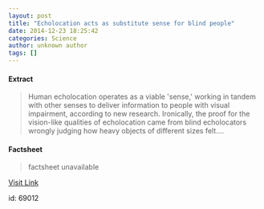 ```yaml
---
layout: post
title: "Echolocation acts as substitute sense for blind people"
date: 2014-12-23 18:25:42
categories: Science
author: unknown author
tags: []
---
```



#### Extract
>Human echolocation operates as a viable 'sense,' working in tandem with other senses to deliver information to people with visual impairment, according to new research. Ironically, the proof for the vision-like qualities of echolocation came from blind echolocators wrongly judging how heavy objects of different sizes felt....

#### Factsheet
>factsheet unavailable

[Visit Link](http://feeds.sciencedaily.com/~r/sciencedaily/~3/Oj_uQk3kgJw/141223132542.htm)

id:   69012



